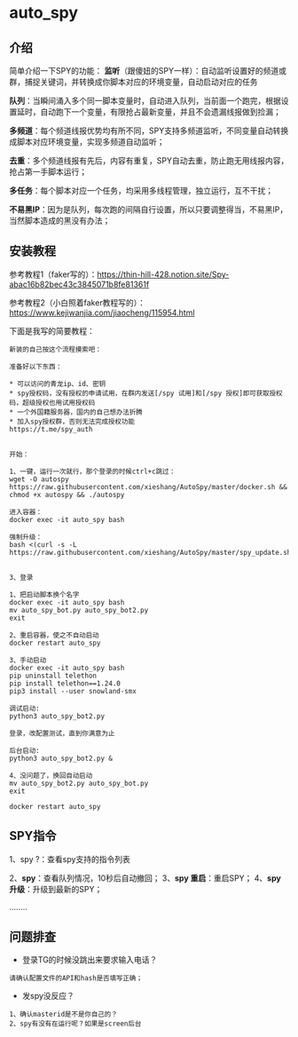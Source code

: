 # auto_spy

## 介绍
简单介绍一下SPY的功能：
**监听**（跟傻妞的SPY一样）：自动监听设置好的频道或群，捕捉关键词，并转换成你脚本对应的环境变量，自动启动对应的任务

**队列**：当瞬间涌入多个同一脚本变量时，自动进入队列，当前面一个跑完，根据设置延时，自动跑下一个变量，有限抢占最新变量，并且不会遗漏线报做到捡漏；

**多频道**：每个频道线报优势均有所不同，SPY支持多频道监听，不同变量自动转换成脚本对应环境变量，实现多频道自动监听；

**去重**：多个频道线报有先后，内容有重复，SPY自动去重，防止跑无用线报内容，抢占第一手脚本运行；

**多任务**：每个脚本对应一个任务，均采用多线程管理，独立运行，互不干扰；

**不易黑IP**：因为是队列，每次跑的间隔自行设置，所以只要调整得当，不易黑IP，当然脚本造成的黑没有办法；



## 安装教程

参考教程1（faker写的）：https://thin-hill-428.notion.site/Spy-abac16b82bec43c3845071b8fe81361f

参考教程2（小白照着faker教程写的）：https://www.kejiwanjia.com/jiaocheng/115954.html

下面是我写的简要教程：

```
新装的自己按这个流程摸索吧：

准备好以下东西：

* 可以访问的青龙ip、id、密钥
* spy授权码，没有授权的申请试用，在群内发送[/spy 试用]和[/spy 授权]即可获取授权码，超级授权也用试用授权码
* 一个外国籍服务器，国内的自己想办法折腾
* 加入spy授权群，否则无法完成授权功能
https://t.me/spy_auth


开始：

1、一键，运行一次就行，那个登录的时候ctrl+c跳过：
wget -O autospy https://raw.githubusercontent.com/xieshang/AutoSpy/master/docker.sh && chmod +x autospy && ./autospy

进入容器：
docker exec -it auto_spy bash
 
强制升级：
bash <(curl -s -L https://raw.githubusercontent.com/xieshang/AutoSpy/master/spy_update.sh)


3、登录

1、把启动脚本换个名字
docker exec -it auto_spy bash
mv auto_spy_bot.py auto_spy_bot2.py
exit

2、重启容器，使之不自动启动
docker restart auto_spy

3、手动启动
docker exec -it auto_spy bash
pip uninstall telethon
pip install telethon==1.24.0
pip3 install --user snowland-smx

调试启动:
python3 auto_spy_bot2.py

登录，改配置测试，直到你满意为止

后台启动:
python3 auto_spy_bot2.py &

4、没问题了，换回自动启动
mv auto_spy_bot2.py auto_spy_bot.py
exit

docker restart auto_spy
```

## SPY指令

1、spy ?：查看spy支持的指令列表

2、**spy**：查看队列情况，10秒后自动撤回；
3、**spy 重启**：重启SPY；
4、**spy 升级**：升级到最新的SPY；

........


## 问题排查
* 登录TG的时候没跳出来要求输入电话？
```
请确认配置文件的API和hash是否填写正确；
```

* 发spy没反应？
```
1、确认masterid是不是你自己的？
2、spy有没有在运行呢？如果是screen后台
```

